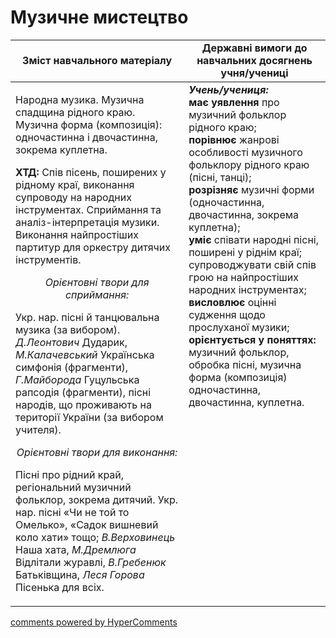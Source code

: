 <div id="hypercomments_widget" class="js-hypercomments-widget invisible"></div>

Музичне мистецтво
=============================================

<table>
  <tr>
    <td width="55%" align="center"><b>Зміст навчального матеріалу</b></td>
    <td width="45%" align="center"><b>Державні вимоги до навчальних досягнень учня/учениці</b></td>
  </tr>
<tbody>
  <tr>
    <td width="55%" style="vertical-align:top !important;">
<p>Народна музика. Музична спадщина рідного краю. Музична форма (композиція): одночастинна і двочастинна, зокрема куплетна.</p> 
<p><b>ХТД:</b> Спів пісень, поширених у рідному краї, виконання супроводу на народних  інструментах. Сприймання та аналіз-інтерпретація музики. Виконання найпростіших партитур для оркестру дитячих інструментів.</p>
<center><i>Орієнтовні твори для сприймання:</i></center>
<p>Укр. нар. пісні й танцювальна музика (за вибором). <i>Д.Леонтович</i> Дударик, <i>М.Калачевський</i> Українська симфонія (фрагменти), <i>Г.Майборода</i> Гуцульська рапсодія (фрагменти), пісні народів, що проживають на території України (за вибором учителя).</p>
<center><i>Орієнтовні твори для виконання:</i></center>
<p>Пісні про рідний край, регіональний музичний фольклор, зокрема дитячий. Укр. нар. пісні «Чи не той то Омелько», «Садок вишневий коло хати» тощо; <i>В.Верховинець</i> Наша хата, <i>М.Дремлюга</i> Відлітали журавлі, <i>В.Гребенюк</i> Батьківщина, <i>Леся Горова</i> Пісенька для всіх.</p>
	</td>
<td width="45%" style="vertical-align:top !important;"><b><i>Учень/учениця:</i></b><br>
<b>має уявлення</b> про музичний фольклор рідного краю;<br>
<b>порівнює</b> жанрові особливості музичного фольклору рідного краю (пісні, танці);<br>
<b>розрізняє</b> музичні форми (одночастинна, двочастинна, зокрема куплетна);<br>
<b>уміє</b> співати народні пісні, поширені у ріднім краї; супроводжувати свій спів грою на найпростіших народних інструментах;<br>
<b>висловлює</b> оцінні судження щодо прослуханої музики;<br>
<b>орієнтується у поняттях:</b> музичний фольклор, обробка пісні, музична форма (композиція) одночастинна, двочастинна, куплетна.<br>
</td>
	</tr>
</tbody>
</table>

<div class="js-hypercomments-container">
<a href="http://hypercomments.com" class="hc-link" title="comments widget">comments powered by HyperComments</a>
</div>